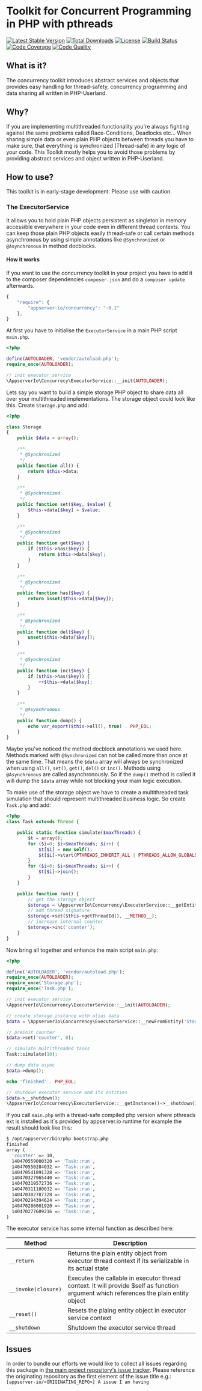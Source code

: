 # Toolkit for Concurrent Programming in PHP with pthreads

[![Latest Stable Version](https://img.shields.io/packagist/v/appserver-io/concurrency.svg?style=flat-square)](https://packagist.org/packages/appserver-io/concurrency) 
 [![Total Downloads](https://img.shields.io/packagist/dt/appserver-io/concurrency.svg?style=flat-square)](https://packagist.org/packages/appserver-io/concurrency)
 [![License](https://img.shields.io/packagist/l/appserver-io/concurrency.svg?style=flat-square)](https://packagist.org/packages/appserver-io/concurrency)
 [![Build Status](https://img.shields.io/travis/appserver-io/concurrency/master.svg?style=flat-square)](http://travis-ci.org/appserver-io/concurrency)
 [![Code Coverage](https://img.shields.io/codeclimate/github/appserver-io/concurrency.svg?style=flat-square)](https://codeclimate.com/github/appserver-io/concurrency)
 [![Code Quality](https://img.shields.io/codeclimate/coverage/github/appserver-io/concurrency.svg?style=flat-square)](https://codeclimate.com/github/appserver-io/concurrency)

## What is it?

The concurrency toolkit introduces abstract services and objects that provides easy handling for thread-safety, concurrency programming and data sharing all written in PHP-Userland.

## Why?

If you are implementing multithreaded functionality you're always fighting against the same problems called Race-Conditions, Deadlocks etc... When sharing simple data or even plain PHP objects between threads you have to make sure, that everything is synchronized (Thread-safe) in any logic of your code. This Toolkit mostly helps you to avoid those problems by providing abstract services and object written in PHP-Userland.

## How to use?

This toolkit is in early-stage development. Please use with caution.

### The ExecutorService

It allows you to hold plain PHP objects persistent as singleton in memory accessible everywhere in your code even in different thread contexts. You can keep those plain PHP objects easily thread-safe or call certain methods asynchronous by using simple annotations like `@Synchronized` or `@Asynchronous` in method docblocks.

#### How it works

If you want to use the concurrency toolkit in your project you have to add it to the composer dependencies `composer.json` and do a `composer update` afterwards.

```javascript
{
    "require": {
        "appserver-io/concurrency": "~0.1"
    },
}
```

At first you have to initialise the `ExecutorService` in a main PHP script `main.php`.
```php
<?php

define(AUTOLOADER, 'vendor/autoload.php');
require_once(AUTOLOADER);

// init executor service
\AppserverIo\Concurrecy\ExecutorService::__init(AUTOLOADER);
```

Lets say you want to build a simple storage PHP object to share data all over your multithreaded implementations. The storage object could look like this. Create `Storage.php` and add:

```php
<?php

class Storage
{
    public $data = array();

    /**
     * @Synchronized
     */
    public function all() {
        return $this->data;
    }

    /**
     * @Synchronized
     */
    public function set($key, $value) {
        $this->data[$key] = $value;
    }

    /**
     * @Synchronized
     */
    public function get($key) {
        if ($this->has($key)) {
            return $this->data[$key];
        }
    }

    /**
     * @Synchronized
     */
    public function has($key) {
        return isset($this->data[$key]);
    }

    /**
     * @Synchronized
     */
    public function del($key) {
        unset($this->data[$key]);
    }

    /**
     * @Synchronized
     */
    public function inc($key) {
        if ($this->has($key)) {
            ++$this->data[$key];
        }
    }

    /**
     * @Asynchronous
     */
    public function dump() {
        echo var_export($this->all(), true) . PHP_EOL;
    }
}
```

Maybe you've noticed the method docblock annotations we used here. Methods marked with `@Synchronized` can not be called more than once at the same time. That means the `$data` array will always be synchronized when using `all()`, `set()`, `get()`, `del()` or `inc()`. Methods using `@Asynchronous` are called asynchronously. So if the `dump()` method is called it will dump the `$data` array while not blocking your main logic execution.

To make use of the storage object we have to create a multithreaded task simulation that should represent multithreaded business logic. So create `Task.php` and add:

```php
<?php
class Task extends Thread {

    public static function simulate($maxThreads) {
        $t = array();
        for ($i=0; $i<$maxThreads; $i++) {
            $t[$i] = new self();
            $t[$i]->start(PTHREADS_INHERIT_ALL | PTHREADS_ALLOW_GLOBALS);
        }
        for ($i=0; $i<$maxThreads; $i++) {
            $t[$i]->join();
        }
    }

    public function run() {
        // get the storage object
        $storage = \AppserverIo\Concurrency\ExecutorService::__getEntity('data');
        // add thread signature
        $storage->set($this->getThreadId(), __METHOD__);
        // increase internal counter
        $storage->inc('counter');
    }
}
```

Now bring all together and enhance the main script `main.php`:

```php
<?php

define('AUTOLOADER', 'vendor/autoload.php');
require_once(AUTOLOADER);
require_once('Storage.php');
require_once('Task.php');

// init executor service
\AppserverIo\Concurrency\ExecutorService::__init(AUTOLOADER);

// create storage instance with alias data
$data = \AppserverIo\Concurrency\ExecutorService::__newFromEntity('Storage', 'data');

// preinit counter
$data->set('counter', 0);

// simulate multithreaded tasks
Task::simulate(10);

// dump data async
$data->dump();

echo 'finished' . PHP_EOL;

// shutdown executor service and its entities
$data->__shutdown();
\AppserverIo\Concurrency\ExecutorService::__getInstance()->__shutdown();
```

If you call `main.php` with a thread-safe compiled php version where pthreads ext is installed as
it`s provided by appserver.io runtime for example the result should look like this:

```bash
$ /opt/appserver/bin/php bootstrap.php 
finished
array (
  'counter' => 10,
  140470559000320 => 'Task::run',
  140470550284032 => 'Task::run',
  140470541891328 => 'Task::run',
  140470327965440 => 'Task::run',
  140470319572736 => 'Task::run',
  140470311180032 => 'Task::run',
  140470302787328 => 'Task::run',
  140470294394624 => 'Task::run',
  140470286001920 => 'Task::run',
  140470277609216 => 'Task::run',
)
```

The executor service has some internal function as described here:

| Method | Description |
| ---------- | ----------- |
| `__return` | Returns the plain entity object from executor thread context if its serializable in its actual state |
| `__invoke(closure)` | Executes the callable in executor thread context. It will provide $self as function argument which references the plain entity object |
| `__reset()` | Resets the plaing entity object in executor service context
| `__shutdown` | Shutdown the executor service thread 

## Issues
In order to bundle our efforts we would like to collect all issues regarding this package in [the main project repository's issue tracker](https://github.com/appserver-io/appserver/issues).
Please reference the originating repository as the first element of the issue title e.g.:
`[appserver-io/<ORIGINATING_REPO>] A issue I am having`
